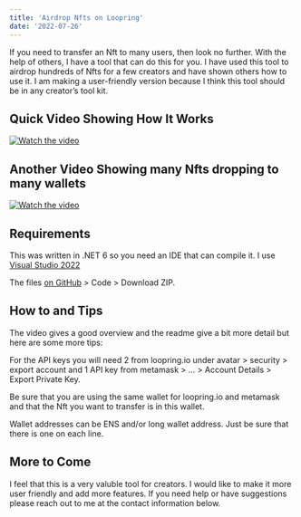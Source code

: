 ```yaml
---
title: 'Airdrop Nfts on Loopring'
date: '2022-07-26'
---
```


If you need to transfer an Nft to many users, then look no further. With the help of others, I have a tool that can do this for you. I have used this tool to airdrop hundreds of Nfts for a few creators and have shown others how to use it. I am making a user-friendly version because I think this tool should be in any creator’s tool kit.

## Quick Video Showing How It Works

[![Watch the video](/images/AirdropToolThumbnail.png)](https://youtu.be/RQrqEX8zcpY)

## Another Video Showing many Nfts dropping to many wallets

[![Watch the video](/images/AirdropToolThumbnail2.png)](https://youtu.be/g11b9PUtTJM)

## Requirements

This was written in .NET 6 so you need an IDE that can compile it. I use [Visual Studio 2022](https://visualstudio.microsoft.com/downloads/)

The files [on GitHub](https://github.com/cobmin/LoopringBatchNftTransferDemoSharp) > Code > Download ZIP.

## How to and Tips

The video gives a good overview and the readme give a bit more detail but here are some more tips:

For the API keys you will need 2 from loopring.io under avatar > security > export account and 1 API key from metamask > ... > Account Details > Export Private Key.

Be sure that you are using the same wallet for loopring.io and metamask and that the Nft you want to transfer is in this wallet. 

Wallet addresses can be ENS and/or long wallet address. Just be sure that there is one on each line.

## More to Come

I feel that this is a very valuble tool for creators. I would like to make it more user friendly and add more features. If you need help or have suggestions please reach out to me at the contact information below. 